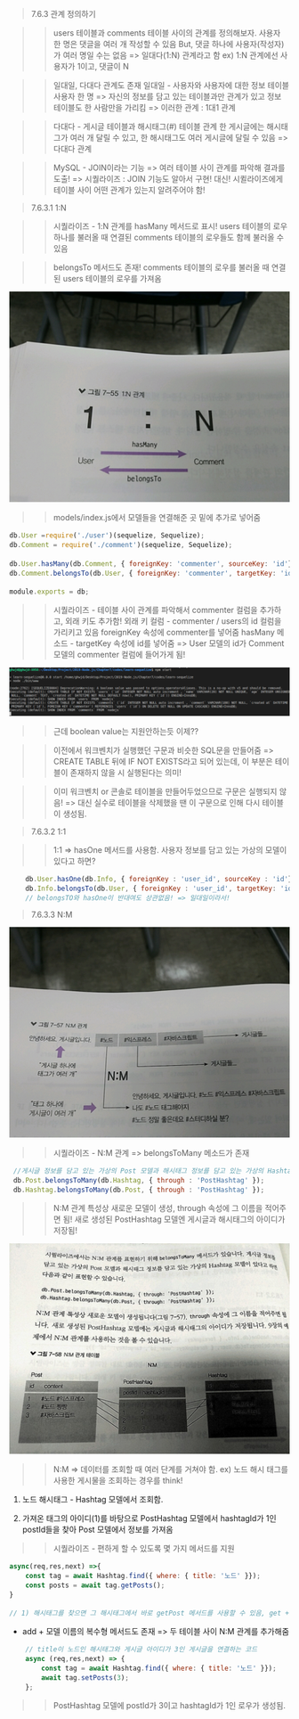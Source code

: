 > 7.6.3 관계 정의하기 

>> users 테이블과 comments 테이블 사이의 관계를 정의해보자. 
>> 사용자 한 명은 댓글을 여러 개 작성할 수 있음 But, 댓글 하나에 사용자(작성자)가 여러 명일 수는 없음 
>> => 일대다(1:N) 관계라고 함
>> ex) 1:N 관계에선 사용자가 1이고, 댓글이 N 

>> 일대일, 다대다 관계도 존재
>> 일대일 - 사용자와 사용자에 대한 정보 테이블 
>> 사용자 한 명 => 자신의 정보를 담고 있는 테이블과만 관계가 있고 정보 테이블도 한 사람만을 가리킴 => 이러한 관계 : 1대1 관계

>> 다대다 - 게시글 테이블과 해시태그(#) 테이블 관계
>> 한 게시글에는 해시태그가 여러 개 달릴 수 있고, 한 해시태그도 여러 게시글에 달릴 수 있음 => 다대다 관계 

>> MySQL - JOIN이라는 기능 => 여러 테이블 사이 관계를 파악해 결과를 도출! => 시퀄라이즈 : JOIN 기능도 알아서 구현! 
>> 대신! 시퀼라이즈에게 테이블 사이 어떤 관계가 있는지 알려주어야 함!

> 7.6.3.1 1:N

>> 시퀄라이즈 - 1:N 관계를 hasMany 메서드로 표시! 
>> users 테이블의 로우 하나를 불러올 때 연결된 comments 테이블의 로우들도 함께 불러올 수 있음 

>> belongsTo 메서드도 존재! 
>> comments 테이블의 로우를 불러올 때 연결된 users 테이블의 로우를 가져옴

![1대다](./images/1_to_N.jpg)

>> models/index.js에서 모델들을 연결해준 곳 밑에 추가로 넣어줌

```javascript
db.User =require('./user')(sequelize, Sequelize);
db.Comment = require('./comment')(sequelize, Sequelize);

db.User.hasMany(db.Comment, { foreignKey: 'commenter', sourceKey: 'id'});
db.Comment.belongsTo(db.User, { foreignKey: 'commenter', targetKey: 'id'});

module.exports = db;
```
>> 시퀄라이즈 - 테이블 사이 관계를 파악해서 commenter 컬럼을 추가하고, 외래 키도 추가함!
>> 외래 키 컬럼 - commenter / users의 id 컬럼을 가리키고 있음 
>> foreignKey 속성에 commenter를 넣어줌
>> hasMany 메소드 - targetKey 속성에 id를 넣어줌 => User 모델의 id가 Comment 모델의 commenter 컬럼에 들어가게 됨!

![npm start](./images/sequelizeSQL.png)
>> 근데 boolean value는 지원안하는듯 이제??

>> 이전에서 워크벤치가 실행했던 구문과 비슷한 SQL문을 만들어줌 => CREATE TABLE 뒤에 IF NOT EXISTS라고 되어 있는데, 이 부분은 테이블이 존재하지 않을 시 실행된다는 의미!

>> 이미 워크벤치 or 콘솔로 테이블을 만들어두었으므로 구문은 실행되지 않음! => 대신 실수로 테이블을 삭제했을 땐 이 구문으로 인해 다시 테이블이 생성됨.

> 7.6.3.2 1:1

>> 1:1 => hasOne 메서드를 사용함. 사용자 정보를 담고 있는 가상의 모델이 있다고 하면?
```javascript
    db.User.hasOne(db.Info, { foreignKey : 'user_id', sourceKey : 'id'});
    db.Info.belongsTo(db.User, { foreignKey : 'user_id', targetKey: 'id'});
    // belongsTO와 hasOne이 반대여도 상관없음! => 일대일이라서!
```

> 7.6.3.3 N:M 

![n대 m 관계](./images/n_to_m.jpg)

>> 시퀄라이즈 - N:M 관계 => belongsToMany 메소드가 존재 
```javascript
 //게시글 정보를 담고 있는 가상의 Post 모델과 해시태그 정보를 담고 있는 가상의 Hashtag 모델이 있다고 하면???
 db.Post.belongsToMany(db.Hashtag, { through : 'PostHashtag' });
 db.Hashtag.belongsToMany(db.Post, { through : 'PostHashtag' });
```

>> N:M 관계 특성상 새로운 모델이 생성, through 속성에 그 이름을 적어주면 됨!
>> 새로 생성된 PostHashtag 모델엔 게시글과 해시태그의 아이디가 저장됨!

![N:M 관계 테이블](./images/ntomTable.jpg)

>> N:M => 데이터를 조회할 때 여러 단계를 거쳐야 함. 
>> ex) 노드 해시 태그를 사용한 게시물을 조회하는 경우를 think!
1. 노드 해시태그 - Hashtag 모델에서 조회함. 

2. 가져온 태그의 아이디(1)를 바탕으로 PostHashtag 모델에서 hashtagId가 1인 postId들을 찾아 Post 모델에서 정보를 가져옴

>> 시퀄라이즈 - 편하게 할 수 있도록 몇 가지 메서드를 지원 
```javascript 
async(req,res,next) =>{
    const tag = await Hashtag.find({ where: { title: '노드' }});
    const posts = await tag.getPosts();
}

// 1) 해시태그를 찾으면 그 해시태그에서 바로 getPost 메서드를 사용할 수 있음, get + 모델 이름의 복수형 
```

* add + 모델 이름의 복수형 메서드도 존재 => 두 테이블 사이 N:M 관계를 추가해줌 
```javascript
    // title이 노드인 해시태그와 게시글 아이디가 3인 게시글을 연결하는 코드
    async (req,res,next) => {
        const tag = await Hashtag.find({ where: { title: '노드' }});
        await tag.setPosts(3);
    };
```

>> PostHashtag 모델에 postId가 3이고 hashtagId가 1인 로우가 생성됨.